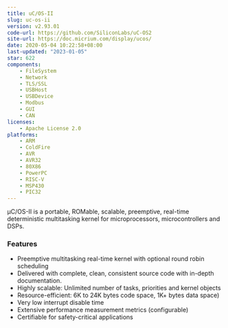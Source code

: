 ```yaml
---
title: uC/OS-II
slug: uc-os-ii
version: v2.93.01
code-url: https://github.com/SiliconLabs/uC-OS2
site-url: https://doc.micrium.com/display/ucos/
date: 2020-05-04 10:22:58+08:00
last-updated: "2023-01-05"
star: 622
components:
    - FileSystem
    - Network
    - TLS/SSL
    - USBHost
    - USBDevice
    - Modbus
    - GUI
    - CAN
licenses:
    - Apache License 2.0
platforms:
    - ARM
    - ColdFire
    - AVR
    - AVR32
    - 80X86
    - PowerPC
    - RISC-V
    - MSP430
    - PIC32
---
```

μC/OS-II is a portable, ROMable, scalable, preemptive, real-time deterministic multitasking kernel for microprocessors, microcontrollers and DSPs.


<!--more-->

### Features

- Preemptive multitasking real-time kernel with optional round robin scheduling
- Delivered with complete, clean, consistent source code with in-depth documentation.
- Highly scalable: Unlimited number of tasks, priorities and kernel objects
- Resource-efficient: 6K to 24K bytes code space, 1K+ bytes data space)
- Very low interrupt disable time
- Extensive performance measurement metrics (configurable)
- Certifiable for safety-critical applications
<!--github-projects-->
